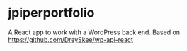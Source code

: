 # jpiperportfolio

A React app to work with a WordPress back end.
Based on https://github.com/DreySkee/wp-api-react